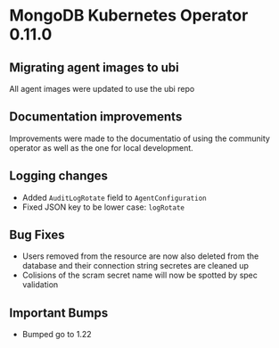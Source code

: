 # MongoDB Kubernetes Operator 0.11.0

## Migrating agent images to ubi
All agent images were updated to use the ubi repo

## Documentation improvements
Improvements were made to the documentatio of using the community operator as well as the one for local development.

## Logging changes
- Added `AuditLogRotate` field to `AgentConfiguration`
- Fixed JSON key to be lower case: `logRotate` 

## Bug Fixes
- Users removed from the resource are now also deleted from the database and their connection string secretes are cleaned up
- Colisions of the scram secret name will now be spotted by spec validation

## Important Bumps
- Bumped go to 1.22